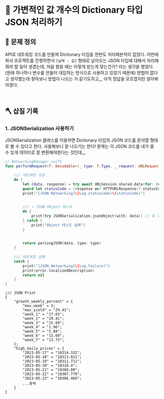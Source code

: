 # 🚧 가변적인 값 개수의 Dictionary 타입 JSON 처리하기

## 🤔 문제 정의

API로 네트워킹 코드를 만들며 Dictionary 타입을 한번도 처리해본적이 없었다. 이번에 회사 프로젝트를 진행하면서 `[날짜 : 값]` 형태로 날아오는 JSON 타입에 대해서 처리해줘야 할 일이 생겼는데, 처음 봤을 때는 이렇게 받는게 맞는건가? 라는 생각을 했었다.(원래 하나하나 변수를 만들어 대입하는 방식으로 사용하고 있었기 때문에) 방법이 없다고 생각했는데 찾아보니 방법이 나오는 거 같기도하고,,, 아직 정답을 모르겠지만 알아봐야겠다.

<br>

## 🪓 삽질 기록

### 1. JSONSerialization 사용하기

JSONSerialization 클래스를 이용하면 Dictionary 타입의 JSON 코드를 문자열 형태로 볼 수 있다고 한다. 사용해보니 잘 나오기는 한다! 문제는 이 JSON 코드를 내가 쓸 수 있게 데이터로 잘 변환해야한다는 것인데,,,

~~~swift
// NetworkingManager.swift
func performRequest<T: Decodable>(_ type: T.Type, _ request: URLRequest) async throws -> T? {
    
    /// 네트워킹 성공
    do {
        let (data, response) = try await URLSession.shared.data(for: request)
        guard let statusCode = (response as? HTTPURLResponse)?.statusCode else { return nil }
        print("[JSON Networking]\(Log.statusCode)\(statusCode)")
        
        
        /// ⭐️ JSON Object 테스트
        do {
            print(try JSONSerialization.jsonObject(with: data)) // 요 구문으로 문자열 변환하기
        } catch {
            print("Object 테스트 실패")
        }
        
        
        return parsingJSON(data, type: type)
    }
    
    /// 네트워킹 실패
    catch {
        print("[JSON Networking]\(Log.failure)")
        print(error.localizedDescription)
        return nil
    }
}
~~~

~~~
/// JSON Print
{
    "growth_weekly_percent" = {
        "max_week" = 2;
        "max_yield" = "29.41";
        "week_1" = "17.65";
        "week_2" = "29.41";
        "week_3" = "15.69";
        "week_4" = "1.96";
        "week_5" = "5.88";
        "week_6" = "15.69";
        "week_7" = "13.73";
    };
    "high_daily_prices" = {
        "2023-05-17" = "10314.332";
        "2023-05-18" = "10313.021";
        "2023-05-19" = "10311.711";
        "2023-05-20" = "10310.4";
        "2023-05-21" = "10309.09";
        "2023-05-22" = "10307.779";
        "2023-05-23" = "10306.469";
        ...중략
    }
}
~~~